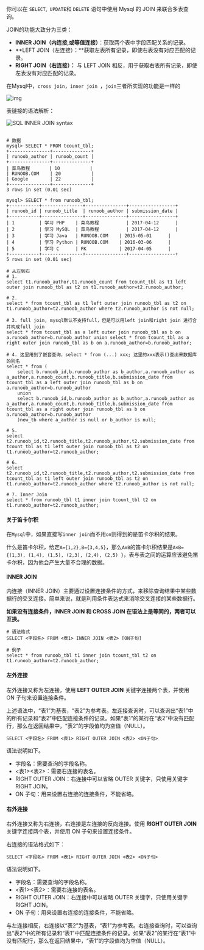 你可以在 `SELECT`,` UPDATE`和 `DELETE` 语句中使用 Mysql 的 JOIN 来联合多表查询。

JOIN的功能大致分为三类：

+   **INNER JOIN（内连接,或等值连接）**：获取两个表中字段匹配关系的记录。
+   **LEFT JOIN（左连接）：**获取左表所有记录，即使右表没有对应匹配的记录。
+   **RIGHT JOIN（右连接）：** 与 LEFT JOIN 相反，用于获取右表所有记录，即使左表没有对应匹配的记录。

在Mysql中，`cross join`，`inner join `，`join`三者所实现的功能是一样的



![img](E:\git\typora\LeetCode刷题\images\sql4.png)



表链接的语法解析：

![SQL INNER JOIN syntax](E:\git\typora\LeetCode刷题\images\sql-inner-join-syntax.png)



```mysql

# 数据
mysql> SELECT * FROM tcount_tbl;
+---------------+--------------+
| runoob_author | runoob_count |
+---------------+--------------+
| 菜鸟教程       | 10           |
| RUNOOB.COM    | 20           |
| Google        | 22           |
+---------------+--------------+
3 rows in set (0.01 sec)
 
mysql> SELECT * from runoob_tbl;
+-----------+---------------+---------------+-----------------+
| runoob_id | runoob_title  | runoob_author | submission_date |
+-----------+---------------+---------------+-----------------+
| 1         | 学习 PHP    | 菜鸟教程          | 2017-04-12      |
| 2         | 学习 MySQL  | 菜鸟教程          | 2017-04-12      |
| 3         | 学习 Java   | RUNOOB.COM    | 2015-05-01      |
| 4         | 学习 Python | RUNOOB.COM    | 2016-03-06      |
| 5         | 学习 C      | FK            | 2017-04-05      |
+-----------+---------------+---------------+-----------------+
5 rows in set (0.01 sec)

# 从左到右
# 1.
select t1.runoob_author,t1.runoob_count from tcount_tbl as t1 left outer join runoob_tbl as t2 on t1.runoob_author=t2.runoob_author;

# 2.
select * from tcount_tbl as t1 left outer join runoob_tbl as t2 on t1.runoob_author=t2.runoob_author where t2.runoob_author is not null;

# 3. full join, mysql默认不支持full，但是可以用left join和right join 进行合并构成full join
select * from tcount_tbl as a left outer join runoob_tbl as b on a.runoob_author=b.runoob_author union select * from tcount_tbl as a right outer join runoob_tbl as b on a.runoob_author=b.runoob_author;

# 4. 这里用到了嵌套查询，select * from (...) xxx; 这里的xxx表示()查出来数据库的别名
select * from (
	select b.runoob_id,b.runoob_author as b_author,a.runoob_author as a_author,a.runoob_count,b.runoob_title,b.submission_date from tcount_tbl as a left outer join runoob_tbl as b on a.runoob_author=b.runoob_author 
	union 
	select b.runoob_id,b.runoob_author as b_author,a.runoob_author as a_author,a.runoob_count,b.runoob_title,b.submission_date from tcount_tbl as a right outer join runoob_tbl as b on a.runoob_author=b.runoob_author
	)new_tb where a_author is null or b_author is null;
	
# 5.
select t2.runoob_id,t2.runoob_title,t2.runoob_author,t2.submission_date from tcount_tbl as t1 left outer join runoob_tbl as t2 on t1.runoob_author=t2.runoob_author;

# 6.
select t2.runoob_id,t2.runoob_title,t2.runoob_author,t2.submission_date from tcount_tbl as t1 left outer join runoob_tbl as t2 on t1.runoob_author=t2.runoob_author where t2.runoob_author is not null;

# 7. Inner Join 
select * from runoob_tbl t1 inner join tcount_tbl t2 on t1.runoob_author=t2.runoob_author;
```





#### 关于笛卡尔积

在`Mysql`中，如果直接写`inner join`而不用`on`则得到的是笛卡尔积的结果。

什么是笛卡尔积，给定`A={1,2},B={3,4,5}`，那么`AxB`的笛卡尔积结果是`A×B={(1,3), (1,4), (1,5), (2,3), (2,4), (2,5) }`，表与表之间的运算应该避免笛卡尔积，因为他会产生大量不合理的数据。



#### INNER JOIN

内连接（INNER JOIN）主要通过设置连接条件的方式，来移除查询结果中某些数据行的交叉连接。简单来说，就是利用条件表达式来消除交叉连接的某些数据行。

**如果没有连接条件，INNER JOIN 和 CROSS JOIN 在语法上是等同的，两者可以互换。**

```mysql
# 语法格式
SELECT <字段名> FROM <表1> INNER JOIN <表2> [ON子句]

# 例子
select * from runoob_tbl t1 inner join tcount_tbl t2 on t1.runoob_author=t2.runoob_author;
```



#### 左外连接

左外连接又称为左连接，使用 **LEFT OUTER JOIN** 关键字连接两个表，并使用 ON 子句来设置连接条件。

上述语法中，“表1”为基表，“表2”为参考表。左连接查询时，可以查询出“表1”中的所有记录和“表2”中匹配连接条件的记录。如果“表1”的某行在“表2”中没有匹配行，那么在返回结果中，“表2”的字段值均为空值（NULL）。

```mysql
SELECT <字段名> FROM <表1> RIGHT OUTER JOIN <表2> <ON子句>
```

语法说明如下。

-   字段名：需要查询的字段名称。
-   <表1><表2>：需要右连接的表名。
-   RIGHT OUTER JOIN：右连接中可以省略 OUTER 关键字，只使用关键字 RIGHT JOIN。
-   ON 子句：用来设置右连接的连接条件，不能省略。



#### 右外连接

右外连接又称为右连接，右连接是左连接的反向连接。使用 **RIGHT OUTER JOIN** 关键字连接两个表，并使用 ON 子句来设置连接条件。

右连接的语法格式如下：

```mysql
SELECT <字段名> FROM <表1> RIGHT OUTER JOIN <表2> <ON子句>
```

语法说明如下。

-   字段名：需要查询的字段名称。
-   <表1><表2>：需要右连接的表名。
-   RIGHT OUTER JOIN：右连接中可以省略 OUTER 关键字，只使用关键字 RIGHT JOIN。
-   ON 子句：用来设置右连接的连接条件，不能省略。


与左连接相反，右连接以“表2”为基表，“表1”为参考表。右连接查询时，可以查询出“表2”中的所有记录和“表1”中匹配连接条件的记录。如果“表2”的某行在“表1”中没有匹配行，那么在返回结果中，“表1”的字段值均为空值（NULL）。

